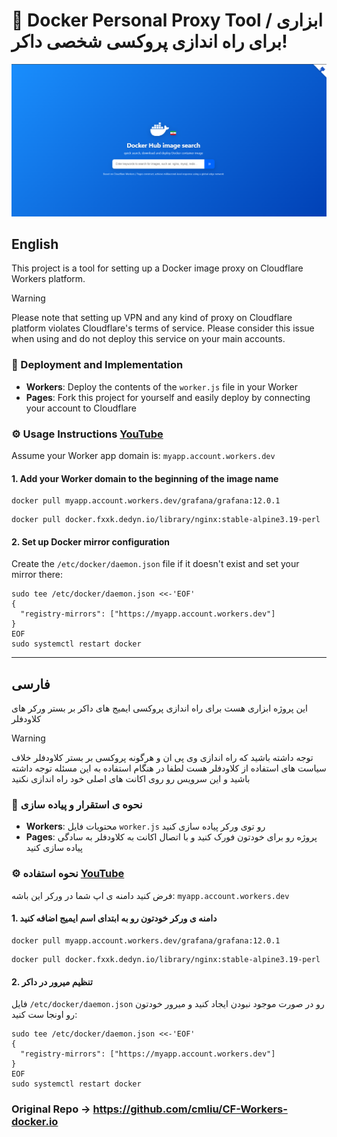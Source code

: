 # 🐳 Docker Personal Proxy Tool / ابزاری برای راه اندازی پروکسی شخصی داکر!

![CF-Workers-docker.io](./iran-mirror-docker.png)

## English

This project is a tool for setting up a Docker image proxy on Cloudflare Workers platform.

> [!WARNING]
> Please note that setting up VPN and any kind of proxy on Cloudflare platform violates Cloudflare's terms of service.
> Please consider this issue when using and do not deploy this service on your main accounts.

### 🚀 Deployment and Implementation

- **Workers**: Deploy the contents of the `worker.js` file in your Worker
- **Pages**: Fork this project for yourself and easily deploy by connecting your account to Cloudflare

### ⚙️ Usage Instructions [YouTube](https://www.youtube.com/)

Assume your Worker app domain is: `myapp.account.workers.dev`

#### 1. Add your Worker domain to the beginning of the image name

```shell
docker pull myapp.account.workers.dev/grafana/grafana:12.0.1
```

```shell
docker pull docker.fxxk.dedyn.io/library/nginx:stable-alpine3.19-perl
```

#### 2. Set up Docker mirror configuration

Create the `/etc/docker/daemon.json` file if it doesn't exist and set your mirror there:

```shell
sudo tee /etc/docker/daemon.json <<-'EOF'
{
  "registry-mirrors": ["https://myapp.account.workers.dev"]
}
EOF
sudo systemctl restart docker
```

---

## فارسی

این پروژه ابزاری هست برای راه اندازی پروکسی ایمیج های داکر بر بستر ورکر های کلاودفلر

> [!WARNING]
> توجه داشته باشید که راه اندازی وی پی ان و هرگونه پروکسی بر بستر کلاودفلر خلاف سیاست های استفاده از کلاودفلر هست
> لطفا در هنگام استفاده به این مسئله توجه داشته باشید و این سرویس رو روی اکانت های اصلی خود راه اندازی نکنید

### 🚀 نحوه ی استقرار و پیاده سازی

- **Workers**: محتویات فایل `worker.js` رو توی ورکر پیاده سازی کنید
- **Pages**: پروژه رو برای خودتون فورک کنید و با اتصال اکانت به کلاودفلر به سادگی پیاده سازی کنید

### ⚙️ نحوه استفاده [YouTube](https://www.youtube.com/)

فرض کنید دامنه ی اپ شما در ورکر این باشه: `myapp.account.workers.dev`

#### 1. دامنه ی ورکر خودتون رو به ابتدای اسم ایمیج اضافه کنید

```shell
docker pull myapp.account.workers.dev/grafana/grafana:12.0.1
```

```shell
docker pull docker.fxxk.dedyn.io/library/nginx:stable-alpine3.19-perl
```

#### 2. تنظیم میرور در داکر

فایل `/etc/docker/daemon.json` رو در صورت موجود نبودن ایجاد کنید و میرور خودتون رو اونجا ست کنید:

```shell
sudo tee /etc/docker/daemon.json <<-'EOF'
{
  "registry-mirrors": ["https://myapp.account.workers.dev"]
}
EOF
sudo systemctl restart docker
```




### Original Repo -> https://github.com/cmliu/CF-Workers-docker.io
